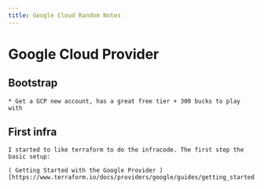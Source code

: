 ```yaml
---
title: Google Cloud Random Notes
---
```

# Google Cloud Provider

## Bootstrap

    * Get a GCP new account, has a great free tier + 300 bucks to play with

## First infra

    I started to like terraform to do the infracode. The first step the basic setup:

    ( Getting Started with the Google Provider )[https://www.terraform.io/docs/providers/google/guides/getting_started.html]





    
